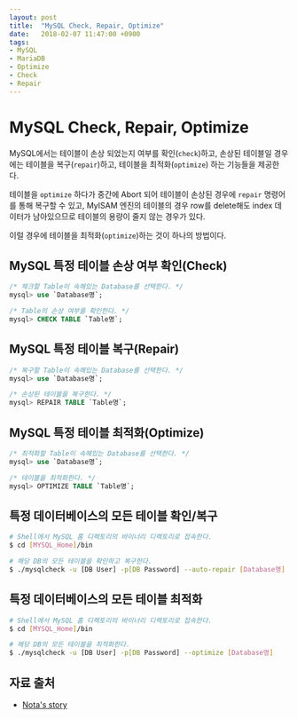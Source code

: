 ```yaml
---
layout: post
title:  "MySQL Check, Repair, Optimize"
date:   2018-02-07 11:47:00 +0900
tags:
- MySQL
- MariaDB
- Optimize
- Check
- Repair
---
```


# MySQL Check, Repair, Optimize

MySQL에서는 테이블이 손상 되었는지 여부를 확인(`check`)하고, 손상된 테이블일 경우에는 테이블을 복구(`repair`)하고, 테이블을 최적화(`optimize`) 하는 기능들을 제공한다.

테이블을 `optimize` 하다가 중간에 Abort 되어 테이블이 손상된 경우에 `repair` 명령어를 통해 복구할 수 있고, MyISAM 엔진의 테이블의 경우 row를 delete해도 index 데이터가 남아있으므로 테이블의 용량이 줄지 않는 경우가 있다.

이럴 경우에 테이블을 최적화(`optimize`)하는 것이 하나의 방법이다.

## MySQL 특정 테이블 손상 여부 확인(Check)

```sql
/* 체크할 Table이 속해있는 Database를 선택한다. */
mysql> use `Database명`;

/* Table의 손상 여부를 확인한다. */
mysql> CHECK TABLE `Table명`;

```


## MySQL 특정 테이블 복구(Repair)

```sql
/* 복구할 Table이 속해있는 Database를 선택한다. */
mysql> use `Database명`;

/* 손상된 테이블을 복구한다. */
mysql> REPAIR TABLE `Table명`;
```

## MySQL 특정 테이블 최적화(Optimize)

```sql
/* 최적화할 Table이 속해있는 Database를 선택한다. */
mysql> use `Database명`;

/* 테이블을 최적화한다. */
mysql> OPTIMIZE TABLE `Table명`;
```

## 특정 데이터베이스의 모든 테이블 확인/복구

```bash
# Shell에서 MySQL 홈 디렉토리의 바이너리 디렉토리로 접속한다.
$ cd [MYSQL_Home]/bin

# 해당 DB의 모든 테이블을 확인하고 복구한다.
$ ./mysqlcheck -u [DB User] -p[DB Password] --auto-repair [Database명]
```

## 특정 데이터베이스의 모든 테이블 최적화

```bash
# Shell에서 MySQL 홈 디렉토리의 바이너리 디렉토리로 접속한다.
$ cd [MYSQL_Home]/bin

# 해당 DB의 모든 테이블을 최적화한다.
$ ./mysqlcheck -u [DB User] -p[DB Password] --optimize [Database명]
```

## 자료 출처

- [Nota's story](http://nota.tistory.com/74)